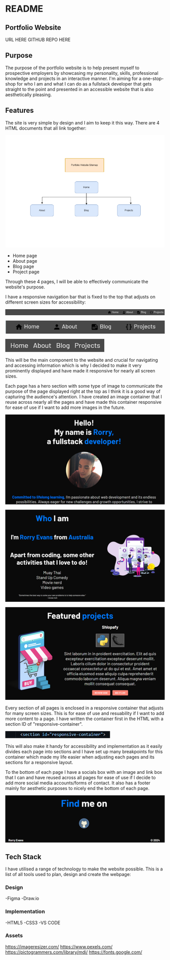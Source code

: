 # README

## Portfolio Website
URL HERE
GITHUB REPO HERE

## Purpose

The purpose of the portfolio website is to help present myself to prospective employers by showcasing my personality, skills, professional knowledge
and projects in an interactive manner. I'm aiming for a one-stop-shop for who I am and what I can do as a fullstack developer that gets straight to the point and
presented in an accessible website that is also aesthetically pleasing.

## Features

The site is very simple by design and I aim to keep it this way. There are 4 HTML documents that all link together:

 ![Sitemap](/docs/T1A2_siteMap.png)
 
 - Home page
 - About page
 - Blog page
 - Project page
 
Through these 4 pages, I will be able to effectively communicate the website's purpose. 

I have a responsive navigation bar that is fixed to the top that adjusts on different screen sizes for accessibility:

![Navbar Screenshot Desktop/Tablet](/docs/Navbar_screenshot.png)

![Navbar Screenshot Tablet/Mobile](/docs/Navbar_screenshot2.png)

![Navbar Screenshot Mobile](/docs/Navbar_screenshot3.png)

This will be the main component to the website and crucial for navigating and accessing information which is why I decided to make it very prominently displayed
and have made it responsive for nearly all screen sizes.

Each page has a hero section with some type of image to communicate the purpose of the page displayed right at the top as I think it is a good way of capturing the audience's attention. I have created an image container that I reuse across nearly all the pages and have made this container responsive for ease of use if I want to add more images in the future.

![Hero Screenshot 1](/docs/Hero_screenshot1.png)

![Hero Screenshot 2](/docs/Hero_screenshot2.png)

![Hero Screenshot 3](/docs/Hero_screenshot3.png)

Every section of all pages is enclosed in a responsive container that adjusts for many screen sizes. This is for ease of use and resuability if I want to add more content to a page. I have written the container first in the HTML with a section ID of "responsive-container".

![Responsive Container Screenshot](/docs/responsive_container.png)

This will also make it handy for accessibility and implementation as it easily divides each page into sections and I have set up many breakpoints for this container which made my life easier when adjusting each pages and its sections for a responsive layout.

To the bottom of each page I have a socials box with an image and link box that I can and have reused across all pages for ease of use if I decide to add more social media accounts/forms of contact. It also has a footer mainly for aesthetic purposes to nicely end the bottom of each page.

![Footer Screenshot](/docs/Footer_screenshot.png)

## Tech Stack

I have utilised a range of technology to make the website possible. This is a list of all tools used to plan, design and create the webpage:

### Design

-Figma
-Draw.io

### Implementation

-HTML5
-CSS3
-VS CODE

### Assets

https://imageresizer.com/
https://www.pexels.com/
https://pictogrammers.com/library/mdi/
https://fonts.google.com/




